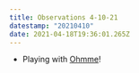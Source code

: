 ```yaml
---
title: Observations 4-10-21
datestamp: "20210410"
date: 2021-04-18T19:36:01.265Z
---
```

- Playing with [Ohmme](https://ohmme.bandcamp.com/)!